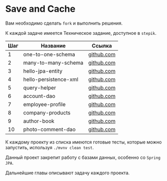 # Save and Cache

Вам необходимо сделать `fork` и выполнить решения.

К каждой задаче имеется Техническое задание, доступное в `stepik`.

| Шаг | Название     | Ссылка                  | 
| --- | ------- | -------------------------     |
| 1   | one-to-one-schema    | [github.com](./README.md)     |
| 2   | many-to-many-schema    | [github.com](./README.md)     |
| 3   | hello-jpa-entity     | [github.com](./README.md)     |
| 4   | hello-persistence-xml    | [github.com](./README.md)     |
| 5   | query-helper    | [github.com](./README.md)     |
| 6   | account-dao     | [github.com](./README.md)     |
| 7   | employee-profile    | [github.com](./README.md)     |
| 8   | company-products    | [github.com](./README.md)     |
| 9   | author-book    | [github.com](./README.md)     |
| 10   | photo-comment-dao    | [github.com](./README.md)     |

К каждому проекту из списка имеются готовые тесты, которые можно запустить, используя `./mvnv clean test`.

Данный проект закрепит работу с базами данных, особенно со `Spring JPA`.

Дальнейшие главы описывают задачу каждого проекта.
